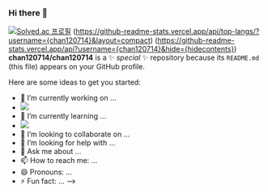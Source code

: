 ### Hi there 👋
[![Solved.ac 프로필](http://mazassumnida.wtf/api/v2/generate_badge?boj=chan120714)](https://solved.ac/chan120714)
(https://github-readme-stats.vercel.app/api/top-langs/?username={chan120714}&layout=compact)
(https://github-readme-stats.vercel.app/api?username={chan120714}&hide={hidecontents})
**chan120714/chan120714** is a ✨ _special_ ✨ repository because its `README.md` (this file) appears on your GitHub profile.

Here are some ideas to get you started:

- 🔭 I’m currently working on ...
- <img src="https://img.shields.io/badge/Python-3776AB?style=flat-square&logo=Python&logoColor=white"/>
- 🌱 I’m currently learning ...
- <img src="https://img.shields.io/badge/C++-00599C?style=flat-square&logo=cplusplus&logoColor=white"/>
- 👯 I’m looking to collaborate on ...
- 🤔 I’m looking for help with ...
- 💬 Ask me about ...
- 📫 How to reach me: ...
- 😄 Pronouns: ...
- ⚡ Fun fact: ...
-->

